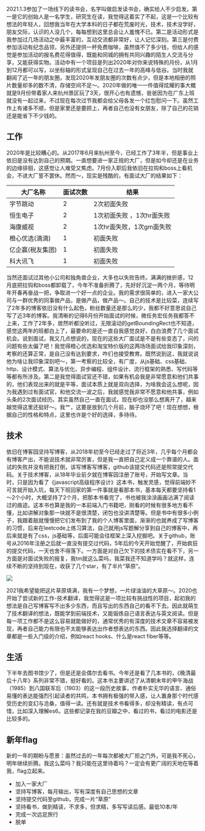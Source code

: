 2021.1.3参加了一场线下的读书会，名字叫做启发读书会，确实给人不少启发。第一是它的创始人是一名学生，研究生在读，我觉得这着实了不起，这是一个比较有想法的年轻人，回想我当年在大学本科的日子都在荒废时光，技术，技术没学好，朋友交际，认识的人没几个，每每想到这里总会让人羞愧不已。第二是活动形式是我参加过几场活动之中最丰富的，互动交流都非常好，让人记忆深刻。第三是付费参加活动有纪念品领，另外还提供一杯免费咖啡，虽然值不了多少钱，但给人的感觉是参加活动的报名费花得值得，既能和同城的拥有共同兴趣的陌生人交流与分享，又能获得实物。活动中有一个项目是列出2020年对你来说特殊的月份，从1月到12月都可以写，以坐标轴的形式呈现自己在过去一年的高峰与低谷。当时我就翻阅了近一年的朋友圈，发现2020年发朋友圈的次数有点少，但是本地相册的照片数量却多的数不清，存储空间不足～。2020年做的唯一一件值得炫耀的事大概就是9月份带着家人来杭州景区玩了3天，很开心也有遗憾，爸爸因为在广东上班就没有一起过来，不过现在每次过节我都会给父母各发一个红包慰问一下。虽然工作上有诸多不顺，但是家里还是要顾上，再者自己也没有女朋友，除了自己的花销还是能省下不少钱的。

## 工作
2020年是比较糟心的。从2017年6月来杭州至今，已经工作了3年半，但是事业上依旧是没有达到自己的预期。一直想要进一家正规的大厂，但是如今却还是在业务的边缘徘徊，这感觉让人难受又焦虑。7月份入职后我依旧在拉钩和boss上看机会，不进大厂誓不罢休。然而～，现实是残酷的，有面试大厂的结果如下：

| 大厂名称        | 面试次数       | 结果                     |
|----------------|--------------|--------------------------|
|  字节跳动       | 2             | 2次初面失败               |
|  恒生电子       | 2             | 1次初面失败 ，1次hr面失败   |
|  海康威视       | 2             | 1次hr面失败，1次gm面失败    |
|  橙心优选(滴滴)  | 1             | 初面失败                  |
|  亿企赢(税友集团)| 1             | 初面失败                  |
|  科大讯飞       | 1             | 初面失败                  |


当然还面试过其他小公司和独角兽企业，大多也以失败告终。满满的挫折感，12月底把拉钩和boss都卸载了，今年不准备折腾了，先好好沉淀一两个月，等待明年开春再奋战一把，争取进一个好一点的企业。我的需求很简单的，进入一家大公司与一群优秀的同事做产品，是做产品，做产品～。自己的技术是比较菜，连续写了2年多的博客依旧没有什么起色，粉丝数量还是那么的少，我都不好意思说自己写了近3年的博客。我清晰的记得6月份开始面试的时候，微任务宏任务我都答不上来，工作了2年多，居然听都没听过，无限滚动的getBoundingRect也不知道，感觉这两年的班都白上了，最要命的是还一直自我感觉良好，白白浪费了几个面试机会。说到面试，我又几点想说的，现在的这些大厂面试是不是有些变态了，问的问题有些太偏了吧！我觉得橙心优选和淘宝特价版的这两场场面试给我印象深刻，考察的还算正常，是自己没有达到要求，咋们也接受教育。既然说到这，我就说说他为啥让我印象深刻吧～，第一考察的比较全，有广度，从js基础、css基础、http、设计模式、算法与优化、异步编程、组件设计、流行框架的熟悉、写代码等等都有所涉及。第二是我觉得面试官还不错，如果有机会我是非常愿意和他们共事的，他们表现出来的就是平等，面试本质上就是双向选择，为啥我会这么想呢，因为我遇到过有面试官，和他交流一波之后，我就感觉我非常不愿意和他共事，例如头条的2次面试经历。其实虽然自己一直在面试，现在却也没那么想离开了，越来越觉得这里还挺好～。我艹，这要是放到几个月前，脑子烧坏了吧！现在想想，根据自己的性格和特点，这里也许是个好的选择，多待待。

## 技术
依旧在博客园坚持写博客，从2018年初至今已经走过了将近3年，几乎每个月都会有博客产出，不能说技术就非常厉害，但是我一直把自己定义成一个靠谱的人。面试的失败并没有把我打倒，该写博客写博客，github该提交代码还是照常提交代码。关于技术博客，从18年毕业前夕就在博客园注册了账号，开始写文章。当时，只是因为看了《javascript高级程序设计》这本书，触发灵感，觉得前端妙不可言就开始入坑，每天下班回家的第一件事就是看那本书，基本每天都要坚持看1～2个小时，大概坚持了2个月，把那本书看完了，书也被我涂涂画画沾满了阅读过的痕迹。这本书也算是我的一本前端入门书籍吧，刚看的时候有很多地方看不懂，比如讲解对象那一块就不是很清楚，闭包也没讲清楚等。但是书中有很多小例子，我跟着敲就慢慢把它们发布到了我的个人博客里面，渐渐的也就养成了写博客的习惯，后来在leetcode上练习算法，自己就用js写题解分享到自己的博客中，再后来就是有了css，js基础等，后面可能会往框架上深入挖掘吧。关于github，账号从2016年注册之后就一直没有提交过代码，5年后的今天开始觉醒了，开始疯狂的提交代码，一天也舍不得落下。一方面是对自己欠下的技术债实在看不下，另一方面是对面试失败的报复，我tm就这么菜吗，我菜我还不知道学吗？就这样，连续不断的坚持到现在，收获了几个star，有了半片“草原”。

![](https://img2020.cnblogs.com/blog/1347757/202101/1347757-20210104151008625-67066716.png)

2021我希望能把这片草原填满，我有一个梦想，一片绿油油的大草原～。2020也开始了尝试新的工作-技术翻译，我觉得这是一项比较有挑战性的项目，起初我的想法是自己写博客写不出多少东西，而且写出的东西自己的看不下去。因此就萌生了技术翻译的想法，既能学到前端技术，又能锻炼自己语言表达与英文阅读。但是每一项工作都不是这么容易就能做好的，通常优秀的有深度的技术文章不容易被发现，再者自己能力有限也不太能够表达出作者想表达的东西。因此我选择翻译的文章都是一些入门级的介绍，例如react hooks、什么是react fiber等等。

## 生活
下半年去图书馆少了，但是还是会偶尔去看书。今年还是看了几本书的，《晚清最后十八年》系列非常不错，挺好看的。这本书主要讲述了从清朝末年的甲午海战（1985）到八国联军后（1903）的这一段历史故事，作者朴实无华的语言、通俗易懂的表达能强烈引起读者的共鸣，本书拥有极强的带入感，让人置身那个时代感受历史的变幻与沧桑，值得一读。还有就是技术书看得多，却没有精读，有点可惜，比如深入理解es6。这些都记录在我的豆瓣之中，看过的书，看过的电影还是比较多的。

## 新年flag
新的一年的期盼与愿景：虽然过去的一年每次都被大厂拒之门外，可是我不死心，明年继续折腾。我这么菜吗？我只能在这里待着吗？一定会有更广阔的天地在等着我，flag立起来。

- 加入一家大厂
- 坚持写博客，每月输出，写有深度有自己思想的文章
- 坚持提交代码至github，完成一片“草原”
- 坚持看书，做到精读，不求多，但求精，多写写读后感。最低10本/年
- 完成一次远足旅行
- 脱单
